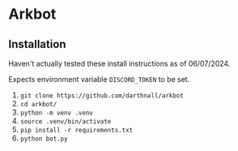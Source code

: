 # Arkbot

## Installation

Haven't actually tested these install instructions as of 06/07/2024.

Expects environment variable `DISCORD_TOKEN` to be set.

1. `git clone https://github.com/darthnall/arkbot`
1. `cd arkbot/`
1. `python -m venv .venv`
1. `source .venv/bin/activate`
1. `pip install -r requirements.txt`
1. `python bot.py`
